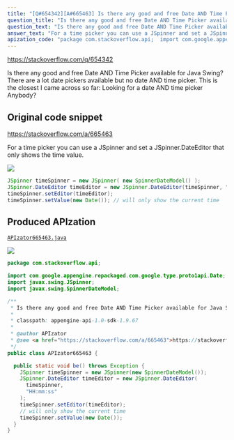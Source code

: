 ```yaml
---
title: "[Q#654342][A#665463] Is there any good and free Date AND Time Picker available for Java Swing?"
question_title: "Is there any good and free Date AND Time Picker available for Java Swing?"
question_text: "Is there any good and free Date AND Time Picker available for Java Swing? There are a lot date pickers available but no date AND time picker. This is the closest I came across so far: Looking for a date AND time picker Anybody?"
answer_text: "For a time picker you can use a JSpinner and set a JSpinner.DateEditor that only shows the time value."
apization_code: "package com.stackoverflow.api;  import com.google.appengine.repackaged.com.google.type.proto1api.Date; import javax.swing.JSpinner; import javax.swing.SpinnerDateModel;  /**  * Is there any good and free Date AND Time Picker available for Java Swing?  *  * classpath: appengine-api-1.0-sdk-1.9.67  *  * @author APIzator  * @see <a href=\"https://stackoverflow.com/a/665463\">https://stackoverflow.com/a/665463</a>  */ public class APIzator665463 {    public static void be() throws Exception {     JSpinner timeSpinner = new JSpinner(new SpinnerDateModel());     JSpinner.DateEditor timeEditor = new JSpinner.DateEditor(       timeSpinner,       \"HH:mm:ss\"     );     timeSpinner.setEditor(timeEditor);     // will only show the current time     timeSpinner.setValue(new Date());   } }"
---
```


https://stackoverflow.com/q/654342

Is there any good and free Date AND Time Picker available for Java Swing?
There are a lot date pickers available but no date AND time picker. This is the closest I came across so far: Looking for a date AND time picker
Anybody?



## Original code snippet

https://stackoverflow.com/a/665463

For a time picker you can use a JSpinner and set a JSpinner.DateEditor that only shows the time value.

<div class="code-logo"><img src="/stackoverflow.png" /></div>

```java
JSpinner timeSpinner = new JSpinner( new SpinnerDateModel() );
JSpinner.DateEditor timeEditor = new JSpinner.DateEditor(timeSpinner, "HH:mm:ss");
timeSpinner.setEditor(timeEditor);
timeSpinner.setValue(new Date()); // will only show the current time
```

## Produced APIzation

[`APIzator665463.java`](https://github.com/blind-papers/apization-temp-data/raw/main/search/APIzator665463.java)

<div class="code-logo"><img src="/apizator.png" /></div>

```java
package com.stackoverflow.api;

import com.google.appengine.repackaged.com.google.type.proto1api.Date;
import javax.swing.JSpinner;
import javax.swing.SpinnerDateModel;

/**
 * Is there any good and free Date AND Time Picker available for Java Swing?
 *
 * classpath: appengine-api-1.0-sdk-1.9.67
 *
 * @author APIzator
 * @see <a href="https://stackoverflow.com/a/665463">https://stackoverflow.com/a/665463</a>
 */
public class APIzator665463 {

  public static void be() throws Exception {
    JSpinner timeSpinner = new JSpinner(new SpinnerDateModel());
    JSpinner.DateEditor timeEditor = new JSpinner.DateEditor(
      timeSpinner,
      "HH:mm:ss"
    );
    timeSpinner.setEditor(timeEditor);
    // will only show the current time
    timeSpinner.setValue(new Date());
  }
}

```